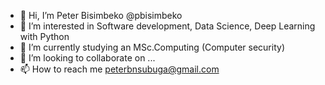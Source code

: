 - 👋 Hi, I’m Peter Bisimbeko @pbisimbeko
- 👀 I’m interested in Software development, Data Science, Deep Learning with Python
- 🌱 I’m currently studying an MSc.Computing (Computer security)
- 💞️ I’m looking to collaborate on ...
- 📫 How to reach me peterbnsubuga@gmail.com

<!---
pbisimbeko/pbisimbeko is a ✨ special ✨ repository because its `README.md` (this file) appears on your GitHub profile.
You can click the Preview link to take a look at your changes.
--->
